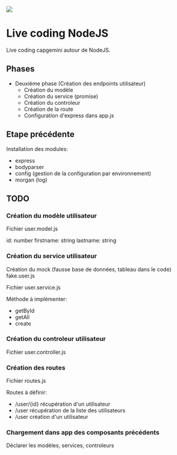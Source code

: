 <img src="https://www.creads.fr/app/uploads/sites/1/2017/10/capgemini.png">

# Live coding NodeJS

Live coding capgemini autour de NodeJS.

## Phases

- Deuxième phase (Création des endpoints utilisateur)
    - Création du modèle
    - Création du service (promise)
    - Création du controleur
    - Création de la route
    - Configuration d'express dans app.js


## Etape précédente

Installation des modules:
- express
- bodyparser
- config (gestion de la configuration par environnement)
- morgan (log)

## TODO 

### Création du modèle utilisateur

Fichier user.model.js

id: number
firstname: string
lastname: string

### Création du service utilisateur

Création du mock (fausse base de données, tableau dans le code)
fake.user.js

Fichier user.service.js

Méthode à implémenter:
- getById 
- getAll
- create

### Création du controleur utilisateur

Fichier user.controller.js


### Création des routes

Fichier routes.js

Routes à définir:
- /user/{id} récupération d'un utilisateur
- /user récupération de la liste des utilisateurs
- /user création d'un utilisateur


### Chargement dans app des composants précédents

Déclarer les modèles, services, controleurs
